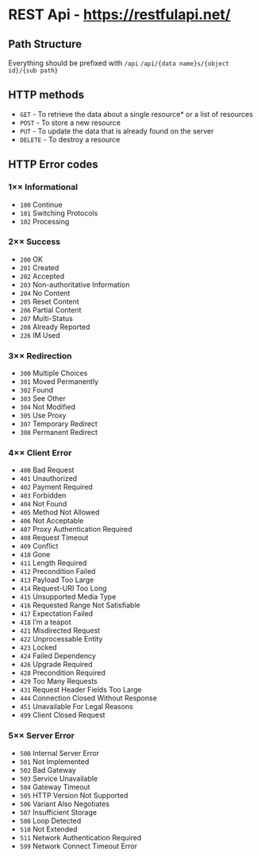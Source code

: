 # REST Api - https://restfulapi.net/


## Path Structure
Everything should be prefixed with `/api`
`/api/{data name}s/{object id}/{sub path}`


## HTTP methods
* `GET`     - To retrieve the data about a single resource* or a list of resources  
* `POST`    - To store a new resource  
* `PUT`     - To update the data that is already found on the server  
* `DELETE`  - To destroy a resource  

## HTTP Error codes

### 1×× Informational
* `100` Continue
* `101` Switching Protocols
* `102` Processing

### 2×× Success
* `200` OK
* `201` Created
* `202` Accepted
* `203` Non-authoritative Information
* `204` No Content
* `205` Reset Content
* `206` Partial Content
* `207` Multi-Status
* `208` Already Reported
* `226` IM Used

### 3×× Redirection
* `300` Multiple Choices
* `301` Moved Permanently
* `302` Found
* `303` See Other
* `304` Not Modified
* `305` Use Proxy
* `307` Temporary Redirect
* `308` Permanent Redirect

### 4×× Client Error
* `400` Bad Request
* `401` Unauthorized
* `402` Payment Required
* `403` Forbidden
* `404` Not Found
* `405` Method Not Allowed
* `406` Not Acceptable
* `407` Proxy Authentication Required
* `408` Request Timeout
* `409` Conflict
* `410` Gone
* `411` Length Required
* `412` Precondition Failed
* `413` Payload Too Large
* `414` Request-URI Too Long
* `415` Unsupported Media Type
* `416` Requested Range Not Satisfiable
* `417` Expectation Failed
* `418` I’m a teapot
* `421` Misdirected Request
* `422` Unprocessable Entity
* `423` Locked
* `424` Failed Dependency
* `426` Upgrade Required
* `428` Precondition Required
* `429` Too Many Requests
* `431` Request Header Fields Too Large
* `444` Connection Closed Without Response
* `451` Unavailable For Legal Reasons
* `499` Client Closed Request

### 5×× Server Error
* `500` Internal Server Error
* `501` Not Implemented
* `502` Bad Gateway
* `503` Service Unavailable
* `504` Gateway Timeout
* `505` HTTP Version Not Supported
* `506` Variant Also Negotiates
* `507` Insufficient Storage
* `508` Loop Detected
* `510` Not Extended
* `511` Network Authentication Required
* `599` Network Connect Timeout Error
